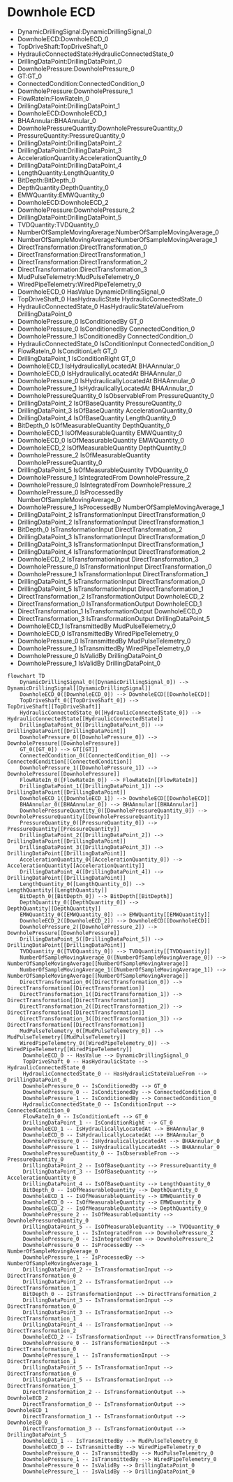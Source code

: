 # Downhole ECD
- DynamicDrillingSignal:DynamicDrillingSignal_0
- DownholeECD:DownholeECD_0
- TopDriveShaft:TopDriveShaft_0
- HydraulicConnectedState:HydraulicConnectedState_0
- DrillingDataPoint:DrillingDataPoint_0
- DownholePressure:DownholePressure_0
- GT:GT_0
- ConnectedCondition:ConnectedCondition_0
- DownholePressure:DownholePressure_1
- FlowRateIn:FlowRateIn_0
- DrillingDataPoint:DrillingDataPoint_1
- DownholeECD:DownholeECD_1
- BHAAnnular:BHAAnnular_0
- DownholePressureQuantity:DownholePressureQuantity_0
- PressureQuantity:PressureQuantity_0
- DrillingDataPoint:DrillingDataPoint_2
- DrillingDataPoint:DrillingDataPoint_3
- AccelerationQuantity:AccelerationQuantity_0
- DrillingDataPoint:DrillingDataPoint_4
- LengthQuantity:LengthQuantity_0
- BitDepth:BitDepth_0
- DepthQuantity:DepthQuantity_0
- EMWQuantity:EMWQuantity_0
- DownholeECD:DownholeECD_2
- DownholePressure:DownholePressure_2
- DrillingDataPoint:DrillingDataPoint_5
- TVDQuantity:TVDQuantity_0
- NumberOfSampleMovingAverage:NumberOfSampleMovingAverage_0
- NumberOfSampleMovingAverage:NumberOfSampleMovingAverage_1
- DirectTransformation:DirectTransformation_0
- DirectTransformation:DirectTransformation_1
- DirectTransformation:DirectTransformation_2
- DirectTransformation:DirectTransformation_3
- MudPulseTelemetry:MudPulseTelemetry_0
- WiredPipeTelemetry:WiredPipeTelemetry_0
- DownholeECD_0 HasValue DynamicDrillingSignal_0
- TopDriveShaft_0 HasHydraulicState HydraulicConnectedState_0
- HydraulicConnectedState_0 HasHydraulicStateValueFrom DrillingDataPoint_0
- DownholePressure_0 IsConditionedBy GT_0
- DownholePressure_0 IsConditionedBy ConnectedCondition_0
- DownholePressure_1 IsConditionedBy ConnectedCondition_0
- HydraulicConnectedState_0 IsConditionInput ConnectedCondition_0
- FlowRateIn_0 IsConditionLeft GT_0
- DrillingDataPoint_1 IsConditionRight GT_0
- DownholeECD_1 IsHydraulicallyLocatedAt BHAAnnular_0
- DownholeECD_0 IsHydraulicallyLocatedAt BHAAnnular_0
- DownholePressure_0 IsHydraulicallyLocatedAt BHAAnnular_0
- DownholePressure_1 IsHydraulicallyLocatedAt BHAAnnular_0
- DownholePressureQuantity_0 IsObservableFrom PressureQuantity_0
- DrillingDataPoint_2 IsOfBaseQuantity PressureQuantity_0
- DrillingDataPoint_3 IsOfBaseQuantity AccelerationQuantity_0
- DrillingDataPoint_4 IsOfBaseQuantity LengthQuantity_0
- BitDepth_0 IsOfMeasurableQuantity DepthQuantity_0
- DownholeECD_1 IsOfMeasurableQuantity EMWQuantity_0
- DownholeECD_0 IsOfMeasurableQuantity EMWQuantity_0
- DownholeECD_2 IsOfMeasurableQuantity DepthQuantity_0
- DownholePressure_2 IsOfMeasurableQuantity DownholePressureQuantity_0
- DrillingDataPoint_5 IsOfMeasurableQuantity TVDQuantity_0
- DownholePressure_1 IsIntegratedFrom DownholePressure_2
- DownholePressure_0 IsIntegratedFrom DownholePressure_2
- DownholePressure_0 IsProcessedBy NumberOfSampleMovingAverage_0
- DownholePressure_1 IsProcessedBy NumberOfSampleMovingAverage_1
- DrillingDataPoint_2 IsTransformationInput DirectTransformation_0
- DrillingDataPoint_2 IsTransformationInput DirectTransformation_1
- BitDepth_0 IsTransformationInput DirectTransformation_2
- DrillingDataPoint_3 IsTransformationInput DirectTransformation_0
- DrillingDataPoint_3 IsTransformationInput DirectTransformation_1
- DrillingDataPoint_4 IsTransformationInput DirectTransformation_2
- DownholeECD_2 IsTransformationInput DirectTransformation_3
- DownholePressure_0 IsTransformationInput DirectTransformation_0
- DownholePressure_1 IsTransformationInput DirectTransformation_1
- DrillingDataPoint_5 IsTransformationInput DirectTransformation_0
- DrillingDataPoint_5 IsTransformationInput DirectTransformation_1
- DirectTransformation_2 IsTransformationOutput DownholeECD_2
- DirectTransformation_0 IsTransformationOutput DownholeECD_1
- DirectTransformation_1 IsTransformationOutput DownholeECD_0
- DirectTransformation_3 IsTransformationOutput DrillingDataPoint_5
- DownholeECD_1 IsTransmittedBy MudPulseTelemetry_0
- DownholeECD_0 IsTransmittedBy WiredPipeTelemetry_0
- DownholePressure_0 IsTransmittedBy MudPulseTelemetry_0
- DownholePressure_1 IsTransmittedBy WiredPipeTelemetry_0
- DownholePressure_0 IsValidBy DrillingDataPoint_0
- DownholePressure_1 IsValidBy DrillingDataPoint_0
```mermaid
flowchart TD
	DynamicDrillingSignal_0([DynamicDrillingSignal_0]) --> DynamicDrillingSignal[[DynamicDrillingSignal]]
	DownholeECD_0([DownholeECD_0]) --> DownholeECD[[DownholeECD]]
	TopDriveShaft_0([TopDriveShaft_0]) --> TopDriveShaft[[TopDriveShaft]]
	HydraulicConnectedState_0([HydraulicConnectedState_0]) --> HydraulicConnectedState[[HydraulicConnectedState]]
	DrillingDataPoint_0([DrillingDataPoint_0]) --> DrillingDataPoint[[DrillingDataPoint]]
	DownholePressure_0([DownholePressure_0]) --> DownholePressure[[DownholePressure]]
	GT_0([GT_0]) --> GT[[GT]]
	ConnectedCondition_0([ConnectedCondition_0]) --> ConnectedCondition[[ConnectedCondition]]
	DownholePressure_1([DownholePressure_1]) --> DownholePressure[[DownholePressure]]
	FlowRateIn_0([FlowRateIn_0]) --> FlowRateIn[[FlowRateIn]]
	DrillingDataPoint_1([DrillingDataPoint_1]) --> DrillingDataPoint[[DrillingDataPoint]]
	DownholeECD_1([DownholeECD_1]) --> DownholeECD[[DownholeECD]]
	BHAAnnular_0([BHAAnnular_0]) --> BHAAnnular[[BHAAnnular]]
	DownholePressureQuantity_0([DownholePressureQuantity_0]) --> DownholePressureQuantity[[DownholePressureQuantity]]
	PressureQuantity_0([PressureQuantity_0]) --> PressureQuantity[[PressureQuantity]]
	DrillingDataPoint_2([DrillingDataPoint_2]) --> DrillingDataPoint[[DrillingDataPoint]]
	DrillingDataPoint_3([DrillingDataPoint_3]) --> DrillingDataPoint[[DrillingDataPoint]]
	AccelerationQuantity_0([AccelerationQuantity_0]) --> AccelerationQuantity[[AccelerationQuantity]]
	DrillingDataPoint_4([DrillingDataPoint_4]) --> DrillingDataPoint[[DrillingDataPoint]]
	LengthQuantity_0([LengthQuantity_0]) --> LengthQuantity[[LengthQuantity]]
	BitDepth_0([BitDepth_0]) --> BitDepth[[BitDepth]]
	DepthQuantity_0([DepthQuantity_0]) --> DepthQuantity[[DepthQuantity]]
	EMWQuantity_0([EMWQuantity_0]) --> EMWQuantity[[EMWQuantity]]
	DownholeECD_2([DownholeECD_2]) --> DownholeECD[[DownholeECD]]
	DownholePressure_2([DownholePressure_2]) --> DownholePressure[[DownholePressure]]
	DrillingDataPoint_5([DrillingDataPoint_5]) --> DrillingDataPoint[[DrillingDataPoint]]
	TVDQuantity_0([TVDQuantity_0]) --> TVDQuantity[[TVDQuantity]]
	NumberOfSampleMovingAverage_0([NumberOfSampleMovingAverage_0]) --> NumberOfSampleMovingAverage[[NumberOfSampleMovingAverage]]
	NumberOfSampleMovingAverage_1([NumberOfSampleMovingAverage_1]) --> NumberOfSampleMovingAverage[[NumberOfSampleMovingAverage]]
	DirectTransformation_0([DirectTransformation_0]) --> DirectTransformation[[DirectTransformation]]
	DirectTransformation_1([DirectTransformation_1]) --> DirectTransformation[[DirectTransformation]]
	DirectTransformation_2([DirectTransformation_2]) --> DirectTransformation[[DirectTransformation]]
	DirectTransformation_3([DirectTransformation_3]) --> DirectTransformation[[DirectTransformation]]
	MudPulseTelemetry_0([MudPulseTelemetry_0]) --> MudPulseTelemetry[[MudPulseTelemetry]]
	WiredPipeTelemetry_0([WiredPipeTelemetry_0]) --> WiredPipeTelemetry[[WiredPipeTelemetry]]
	 DownholeECD_0 -- HasValue --> DynamicDrillingSignal_0 
	 TopDriveShaft_0 -- HasHydraulicState --> HydraulicConnectedState_0 
	 HydraulicConnectedState_0 -- HasHydraulicStateValueFrom --> DrillingDataPoint_0 
	 DownholePressure_0 -- IsConditionedBy --> GT_0 
	 DownholePressure_0 -- IsConditionedBy --> ConnectedCondition_0 
	 DownholePressure_1 -- IsConditionedBy --> ConnectedCondition_0 
	 HydraulicConnectedState_0 -- IsConditionInput --> ConnectedCondition_0 
	 FlowRateIn_0 -- IsConditionLeft --> GT_0 
	 DrillingDataPoint_1 -- IsConditionRight --> GT_0 
	 DownholeECD_1 -- IsHydraulicallyLocatedAt --> BHAAnnular_0 
	 DownholeECD_0 -- IsHydraulicallyLocatedAt --> BHAAnnular_0 
	 DownholePressure_0 -- IsHydraulicallyLocatedAt --> BHAAnnular_0 
	 DownholePressure_1 -- IsHydraulicallyLocatedAt --> BHAAnnular_0 
	 DownholePressureQuantity_0 -- IsObservableFrom --> PressureQuantity_0 
	 DrillingDataPoint_2 -- IsOfBaseQuantity --> PressureQuantity_0 
	 DrillingDataPoint_3 -- IsOfBaseQuantity --> AccelerationQuantity_0 
	 DrillingDataPoint_4 -- IsOfBaseQuantity --> LengthQuantity_0 
	 BitDepth_0 -- IsOfMeasurableQuantity --> DepthQuantity_0 
	 DownholeECD_1 -- IsOfMeasurableQuantity --> EMWQuantity_0 
	 DownholeECD_0 -- IsOfMeasurableQuantity --> EMWQuantity_0 
	 DownholeECD_2 -- IsOfMeasurableQuantity --> DepthQuantity_0 
	 DownholePressure_2 -- IsOfMeasurableQuantity --> DownholePressureQuantity_0 
	 DrillingDataPoint_5 -- IsOfMeasurableQuantity --> TVDQuantity_0 
	 DownholePressure_1 -- IsIntegratedFrom --> DownholePressure_2 
	 DownholePressure_0 -- IsIntegratedFrom --> DownholePressure_2 
	 DownholePressure_0 -- IsProcessedBy --> NumberOfSampleMovingAverage_0 
	 DownholePressure_1 -- IsProcessedBy --> NumberOfSampleMovingAverage_1 
	 DrillingDataPoint_2 -- IsTransformationInput --> DirectTransformation_0 
	 DrillingDataPoint_2 -- IsTransformationInput --> DirectTransformation_1 
	 BitDepth_0 -- IsTransformationInput --> DirectTransformation_2 
	 DrillingDataPoint_3 -- IsTransformationInput --> DirectTransformation_0 
	 DrillingDataPoint_3 -- IsTransformationInput --> DirectTransformation_1 
	 DrillingDataPoint_4 -- IsTransformationInput --> DirectTransformation_2 
	 DownholeECD_2 -- IsTransformationInput --> DirectTransformation_3 
	 DownholePressure_0 -- IsTransformationInput --> DirectTransformation_0 
	 DownholePressure_1 -- IsTransformationInput --> DirectTransformation_1 
	 DrillingDataPoint_5 -- IsTransformationInput --> DirectTransformation_0 
	 DrillingDataPoint_5 -- IsTransformationInput --> DirectTransformation_1 
	 DirectTransformation_2 -- IsTransformationOutput --> DownholeECD_2 
	 DirectTransformation_0 -- IsTransformationOutput --> DownholeECD_1 
	 DirectTransformation_1 -- IsTransformationOutput --> DownholeECD_0 
	 DirectTransformation_3 -- IsTransformationOutput --> DrillingDataPoint_5 
	 DownholeECD_1 -- IsTransmittedBy --> MudPulseTelemetry_0 
	 DownholeECD_0 -- IsTransmittedBy --> WiredPipeTelemetry_0 
	 DownholePressure_0 -- IsTransmittedBy --> MudPulseTelemetry_0 
	 DownholePressure_1 -- IsTransmittedBy --> WiredPipeTelemetry_0 
	 DownholePressure_0 -- IsValidBy --> DrillingDataPoint_0 
	 DownholePressure_1 -- IsValidBy --> DrillingDataPoint_0 
```
